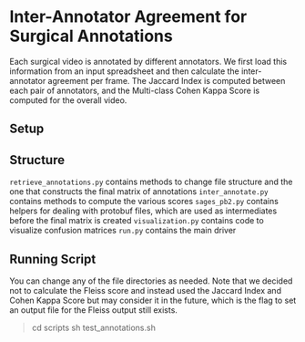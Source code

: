 # Inter-Annotator Agreement for Surgical Annotations
Each surgical video is annotated by different annotators. We first load this information from an input spreadsheet and then calculate the inter-annotator agreement per frame. The Jaccard Index is computed between each pair of annotators, and the Multi-class Cohen Kappa Score is computed for the overall video.

## Setup


## Structure
`retrieve_annotations.py` contains methods to change file structure and the one that constructs the final matrix of annotations
`inter_annotate.py` contains methods to compute the various scores
`sages_pb2.py` contains helpers for dealing with protobuf files, which are used as intermediates before the final matrix is created
`visualization.py` contains code to visualize confusion matrices
`run.py` contains the main driver


## Running Script
You can change any of the file directories as needed. Note that we decided not to calculate the Fleiss score and instead used the Jaccard Index and Cohen Kappa Score but may consider it in the future, which is the flag to set an output file for the Fleiss output still exists.
> cd scripts
> sh test_annotations.sh